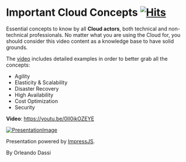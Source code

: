 Important Cloud Concepts&nbsp;[![Hits](https://hits.seeyoufarm.com/api/count/incr/badge.svg?url=https%3A%2F%2Fgithub.com%2Fnumerica-ideas%2Fcommunity%2Ftree%2Fmaster%2Faws%2Fimportant-cloud-concepts&count_bg=%2379C83D&title_bg=%23555555&icon=&icon_color=%23E7E7E7&title=hits&edge_flat=false)](https://www.youtube.com/playlist?list=PLJl2liPyo6s2qrCoqnxENg5LRZJUNN7NG)
========================

Essential concepts to know by all **Cloud actors**, both technical and non-technical professionals. No matter what you are using the Cloud for, you should consider this video content as a knowledge base to have solid grounds.

The [video](https://youtu.be/0II0ikOZEYE) includes detailed examples in order to better grab all the concepts:
- Agility
- Elasticity & Scalability
- Disaster Recovery
- High Availability
- Cost Optimization
- Security

**Video**: https://youtu.be/0II0ikOZEYE

[![PresentationImage](important-cloud-concepts.png)](https://youtu.be/0II0ikOZEYE)

Presentation powered by [ImpressJS](https://github.com/impress/impress.js).

By Orleando Dassi
